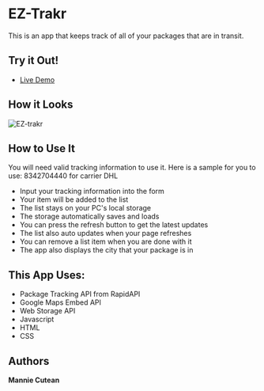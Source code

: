 # EZ-Trakr

This is an app that keeps track of all of your packages that are in transit.

## Try it Out!
- [Live Demo](https://manniecut.github.io/EZ-Trakr/)

## How it Looks
![EZ-trakr](https://user-images.githubusercontent.com/68138888/92570854-64c29280-f250-11ea-9101-5b91f4bbc379.png)

## How to Use It
You will need valid tracking information to use it. Here is a sample for you to use:
8342704440 for carrier DHL

* Input your tracking information into the form
* Your item will be added to the list
* The list stays on your PC's local storage
* The storage automatically saves and loads
* You can press the refresh button to get the latest updates
* The list also auto updates when your page refreshes
* You can remove a list item when you are done with it
* The app also displays the city that your package is in


## This App Uses:
* Package Tracking API from RapidAPI
* Google Maps Embed API
* Web Storage API
* Javascript
* HTML
* CSS


## Authors
**Mannie Cutean**
